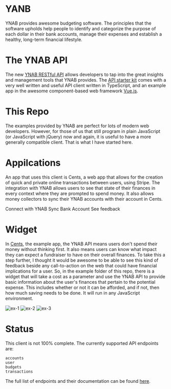 
# YANB

YNAB provides awesome budgeting software. The principles that the software upholds help people to identify and categorize the purpose of each dollar in their bank accounts, manage their expenses and establish a healthy, long-term financial lifestyle.

# The YNAB API

The new [YNAB RESTful API](https://api.youneedabudget.com/) allows developers to tap into the great insights and management tools that YNAB provides. The [API starter kit](https://github.com/ynab/ynab-api-starter-kit) comes with a very well written and useful API client written in TypeScript, and an example app in the awesome component-based web framework [Vue.js](https://vuejs.org/).


# This Repo

The examples provided by YNAB are perfect for lots of modern web developers. However, for those of us that still program in plain JavaScript (or JavaScript with jQuery) now and again, it is useful to have a more generally compatible client. That is what I have started here.

# Appilcations

An app that uses this client is Cents, a web app that allows for the creation of quick and private online transactions between users, using Stripe. The integration with YNAB allows users to see that state of their finances in every context where they are prompted to spend money. It also allows money collectors to sync their YNAB accounts with their account in Cents.

Connect with YNAB Sync Bank Account See feedback

# Widget

In [Cents](https://github.com/comp-phys-marc/cents), the example app, the YNAB API means users don't spend their money without thinking first. It also means users can know what impact they can expect a fundraiser to have on their overall finances. To take this a step further, I thought it would be awesome to be able to see this kind of feedback beside any call-to-action on the web that could have financial implications for a user. So, in the example folder of this repo, there is a widget that will take a cost as a parameter and use the YNAB API to provide basic information about the user's finances that pertain to the potential expense. This includes whether or not it can be afforded, and if not, then how much saving needs to be done. It will run in any JavaScript environment.

![ex-1](https://user-images.githubusercontent.com/94946848/201512376-fdae1863-0d25-4466-9e3f-023f87c48c51.png)
![ex-2](https://user-images.githubusercontent.com/94946848/201512380-7cf3464a-05bf-4d8d-aafd-23c263e71d0b.png)
![ex-3](https://user-images.githubusercontent.com/94946848/201512384-a9c681d6-ff41-410f-bc13-4204f08af47c.png)

# Status

This client is not 100% complete. The currently supported API endpoints are:

    accounts
    user
    budgets
    transactions

The full list of endpoints and their documentation can be found [here](https://api.youneedabudget.com/v1).

